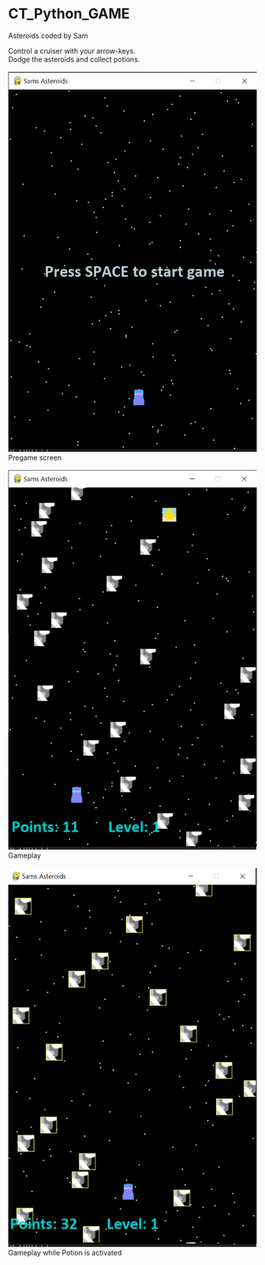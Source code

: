 # CT_Python_GAME

Asteroids coded by Sam

Control a cruiser with your arrow-keys.<br/>
Dodge the asteroids and collect potions.
<br/><br/>
![Image of asteroids pregame screen](https://github.com/Sayum24/CT_Python_GAME/blob/master/screenshots/asteroids_screenshot_pregame.png)<br/>
Pregame screen
<br/><br/>
![Image of asteroids Gameplay](https://github.com/Sayum24/CT_Python_GAME/blob/master/screenshots/asteroids_screenshot_gameplay1.png)<br/>
Gameplay
<br/><br/>
![Image of asteroids Gameplay while potion](https://github.com/Sayum24/CT_Python_GAME/blob/master/screenshots/asteroids_screenshot_gameplay2_potion.png)<br/>
Gameplay while Potion is activated
<br/>
